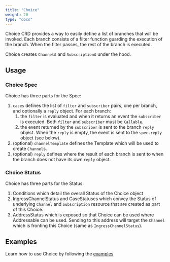 ```yaml
---
title: "Choice"
weight: 20
type: "docs"
---
```


Choice CRD provides a way to easily define a list of branches that will be
invoked. Each branch consists of a filter function guarding the execution of the
branch. When the filter passes, the rest of the branch is executed.

Choice creates `Channel`s and `Subscription`s under the hood.

## Usage

### Choice Spec

Choice has three parts for the Spec:

1. `cases` defines the list of `filter` and `subscriber` pairs, one per
    branch, and optionally a `reply` object. For each branch:
    1. the `filter` is evaluated and when it returns an event the `subscriber` is executed.
    Both `filter` and `subscriber` must be `Callable`.
    1. the event returned by the `subscriber` is sent to the branch `reply` object. When
    the `reply` is empty, the event is sent to the `spec.reply` object (see below).
1. (optional) `channelTemplate` defines the Template which will be used to create
   `Channel`s.
1. (optional) `reply` defines where the result of each branch is sent to when the branch does
   not have its own `reply` object.

### Choice Status

Choice has three parts for the Status:

1. Conditions which detail the overall Status of the Choice object
1. IngressChannelStatus and CaseStatuses which convey the Status
   of underlying `Channel` and `Subscription` resource  that are created as part of this Choice.
1. AddressStatus which is exposed so that Choice can be used where Addressable
   can be used. Sending to this address will target the `Channel` which is
   fronting this Choice (same as `IngressChannelStatus`).

## Examples

Learn how to use Choice by following the [examples](./samples/choice/README.md)
